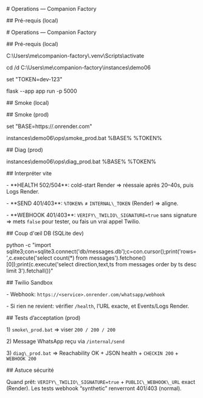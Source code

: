 \# Operations — Companion Factory



\## Pré-requis (local)



\# Operations — Companion Factory



\## Pré-requis (local)



C:\\Users\\me\\companion-factory\\.venv\\Scripts\\activate

cd /d C:\\Users\\me\\companion-factory\\instances\\demo06

set "TOKEN=dev-123"

flask --app app run -p 5000





\## Smoke (local)





\## Smoke (prod)



set "BASE=https://<service>.onrender.com"

instances\\demo06\\ops\\smoke\_prod.bat %BASE% %TOKEN%





\## Diag (prod)



instances\\demo06\\ops\\diag\_prod.bat %BASE% %TOKEN%





\## Interpréter vite

\- \*\*HEALTH 502/504\*\*: cold-start Render ⇒ réessaie après 20–40s, puis Logs Render.

\- \*\*SEND 401/403\*\*: `%TOKEN%` ≠ `INTERNAL\_TOKEN` (Render) ⇒ aligne.

\- \*\*WEBHOOK 401/403\*\*: `VERIFY\_TWILIO\_SIGNATURE=true` sans signature ⇒ mets `false` pour tester, ou fais un vrai appel Twilio.



\## Coup d'œil DB (SQLite dev)



python -c "import sqlite3;con=sqlite3.connect('db/messages.db');c=con.cursor();print('rows=',c.execute('select count(\*) from messages').fetchone()\[0]);print(c.execute('select direction,text,ts from messages order by ts desc limit 3').fetchall())"





\## Twilio Sandbox

\- Webhook: `https://<service>.onrender.com/whatsapp/webhook`

\- Si rien ne revient: vérifier `/health`, l’URL exacte, et Events/Logs Render.



\## Tests d’acceptation (prod)

1\) `smoke\_prod.bat` ⇒ viser `200 / 200 / 200`

2\) Message WhatsApp reçu via `/internal/send`

3\) `diag\_prod.bat` ⇒ Reachability OK + JSON health + `CHECKIN 200` + `WEBHOOK 200`



\## Astuce sécurité

Quand prêt: `VERIFY\_TWILIO\_SIGNATURE=true` + `PUBLIC\_WEBHOOK\_URL` exact (Render). Les tests webhook “synthetic” renverront 401/403 (normal).





